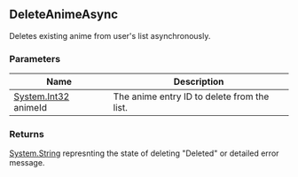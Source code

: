 ## DeleteAnimeAsync
Deletes existing anime from user's list asynchronously.

### Parameters

| Name | Description |
| ---- | ----------- |
| [System.Int32] animeId | The anime entry ID to delete from the list. |

### Returns
[System.String] represnting the state of deleting "Deleted" or detailed error message.


[System.String]: <https://msdn.microsoft.com/en-us/library/system.string(v=vs.110).aspx>
[System.Int32]: <https://msdn.microsoft.com/en-us/library/system.int32(v=vs.80).aspx>
[System.DateTime]: <https://msdn.microsoft.com/en-us/library/system.datetime(v=vs.110).aspx>
[System.Single]: <https://msdn.microsoft.com/en-us/library/system.single(v=vs.80).aspx>

[MALAPI.Dto.AnimeEntry]: <https://github.com/i3dprogrammer/myanimelistAPI-wrapper/blob/master/docs/Dto/AnimeEntry.md#animeentry>
[MALAPI.Dto.MangaEntry]: <https://github.com/i3dprogrammer/myanimelistAPI-wrapper/blob/master/docs/Dto/AnimeEntry.md#mangaentry>

[MALAPI.Dto.AnimeSearchResult]: <https://github.com/i3dprogrammer/myanimelistAPI-wrapper/blob/master/docs/Dto/AnimeSearch.md#animesearchresult>
[MALAPI.Dto.AnimeSearchEntry]: <https://github.com/i3dprogrammer/myanimelistAPI-wrapper/blob/master/docs/Dto/AnimeSearch.md#animesearchentry>
[MALAPI.Dto.MangaSearchResult]: <https://github.com/i3dprogrammer/myanimelistAPI-wrapper/blob/master/docs/Dto/MangaSearch.md#mangasearchresult>
[MALAPI.Dto.MangaSearchEntry]: <https://github.com/i3dprogrammer/myanimelistAPI-wrapper/blob/master/docs/Dto/MangaSearch.md#mangasearchentry>

[MALAPI.AnimeListStatus]: <https://github.com/i3dprogrammer/myanimelistAPI-wrapper/blob/master/docs/Enumerations.md#animeliststatus>
[MALAPI.MangaListStatus]: <https://github.com/i3dprogrammer/myanimelistAPI-wrapper/blob/master/docs/Enumerations.md#mangaliststatus>
[MALAPI.EntryScore]: <https://github.com/i3dprogrammer/myanimelistAPI-wrapper/blob/master/docs/Enumerations.md#entryscore>
[MALAPI.AnimeType]: <https://github.com/i3dprogrammer/myanimelistAPI-wrapper/blob/master/docs/Enumerations.md#animetype>
